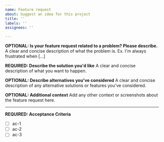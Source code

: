 ```yaml
---
name: Feature request
about: Suggest an idea for this project
title: ''
labels: ''
assignees: ''

---
```


**OPTIONAL: Is your feature request related to a problem? Please describe.**
A clear and concise description of what the problem is. Ex. I'm always frustrated when [...]

**REQUIRED: Describe the solution you'd like**
A clear and concise description of what you want to happen.

**OPTIONAL: Describe alternatives you've considered**
A clear and concise description of any alternative solutions or features you've considered.

**OPTIONAL: Additional context**
Add any other context or screenshots about the feature request here.

---

**REQUIRED: Acceptance Criteria**
- [ ] ac-1
- [ ] ac-2
- [ ] ac-3
